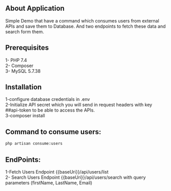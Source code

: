 ## About Application

Simple Demo that have a command which consumes users from external APIs and save them to Database.
And two endpoints to fetch these data and search form them.

## Prerequisites

1- PHP 7.4  <br/>
2- Composer  <br/>
3- MySQL 5.7.38 

## Installation

1-configure database credentials in .env <br/>
2-Initialize API secret which you will send in request headers with key ##api-token to be able to access the APIs. <br/>
3-composer install

## Command to consume users:

```bash
php artisan consume:users
```

## EndPoints:

1-Fetch Users Endpoint {{baseUri}}/api/users/list <br/>
2- Search Users Endpoint {{baseUri}}/api/users/search with query parameters (firstName, LastName, Email)

